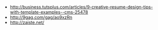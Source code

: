 - http://business.tutsplus.com/articles/9-creative-resume-design-tips-with-template-examples--cms-25478
- http://9gag.com/gag/ao9xzRn
- http://zaiste.net/
